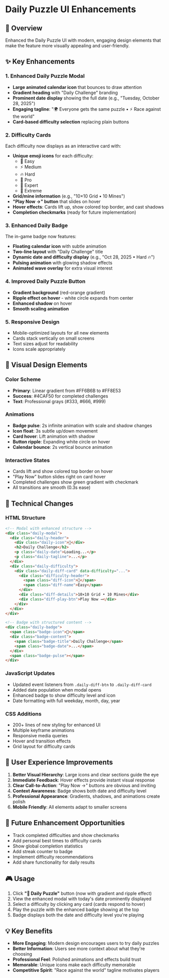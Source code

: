# Daily Puzzle UI Enhancements

## 🎨 Overview
Enhanced the Daily Puzzle UI with modern, engaging design elements that make the feature more visually appealing and user-friendly.

## ✨ Key Enhancements

### 1. **Enhanced Daily Puzzle Modal**
- **Large animated calendar icon** that bounces to draw attention
- **Gradient heading** with "Daily Challenge" branding
- **Prominent date display** showing the full date (e.g., "Tuesday, October 28, 2025")
- **Engaging tagline**: "🌍 Everyone gets the same puzzle • ⚡ Race against the world"
- **Card-based difficulty selection** replacing plain buttons

### 2. **Difficulty Cards**
Each difficulty now displays as an interactive card with:
- **Unique emoji icons** for each difficulty:
  - 🌱 Easy
  - ⚡ Medium
  - 🔥 Hard
  - 💪 Pro
  - 💎 Expert
  - 🚀 Extreme
- **Grid/mine information** (e.g., "10×10 Grid • 10 Mines")
- **"Play Now →" button** that slides on hover
- **Hover effects**: Cards lift up, show colored top border, and cast shadows
- **Completion checkmarks** (ready for future implementation)

### 3. **Enhanced Daily Badge**
The in-game badge now features:
- **Floating calendar icon** with subtle animation
- **Two-line layout** with "Daily Challenge" title
- **Dynamic date and difficulty display** (e.g., "Oct 28, 2025 • Hard 🔥")
- **Pulsing animation** with glowing shadow effects
- **Animated wave overlay** for extra visual interest

### 4. **Improved Daily Puzzle Button**
- **Gradient background** (red-orange gradient)
- **Ripple effect on hover** - white circle expands from center
- **Enhanced shadow** on hover
- **Smooth scaling animation**

### 5. **Responsive Design**
- Mobile-optimized layouts for all new elements
- Cards stack vertically on small screens
- Text sizes adjust for readability
- Icons scale appropriately

## 🎯 Visual Design Elements

### Color Scheme
- **Primary**: Linear gradient from #FF6B6B to #FF8E53
- **Success**: #4CAF50 for completed challenges
- **Text**: Professional grays (#333, #666, #999)

### Animations
- **Badge pulse**: 2s infinite animation with scale and shadow changes
- **Icon float**: 3s subtle up/down movement
- **Card hover**: Lift animation with shadow
- **Button ripple**: Expanding white circle on hover
- **Calendar bounce**: 2s vertical bounce animation

### Interactive States
- Cards lift and show colored top border on hover
- "Play Now" button slides right on card hover
- Completed challenges show green gradient with checkmark
- All transitions are smooth (0.3s ease)

## 🔧 Technical Changes

### HTML Structure
```html
<!-- Modal with enhanced structure -->
<div class="daily-modal">
  <div class="daily-header">
    <div class="daily-icon">📅</div>
    <h2>Daily Challenge</h2>
    <p class="daily-date">Loading...</p>
    <p class="daily-tagline">...</p>
  </div>
  <div class="daily-difficulty">
    <div class="daily-diff-card" data-difficulty="...">
      <div class="difficulty-header">
        <span class="diff-icon">🌱</span>
        <span class="diff-name">Easy</span>
      </div>
      <div class="diff-details">10×10 Grid • 10 Mines</div>
      <div class="diff-play-btn">Play Now →</div>
    </div>
  </div>
</div>

<!-- Badge with structured content -->
<div class="daily-badge">
  <span class="badge-icon">📅</span>
  <div class="badge-content">
    <span class="badge-title">Daily Challenge</span>
    <span class="badge-date">...</span>
  </div>
  <span class="badge-pulse"></span>
</div>
```

### JavaScript Updates
- Updated event listeners from `.daily-diff-btn` to `.daily-diff-card`
- Added date population when modal opens
- Enhanced badge to show difficulty level and icon
- Date formatting with full weekday, month, day, year

### CSS Additions
- 200+ lines of new styling for enhanced UI
- Multiple keyframe animations
- Responsive media queries
- Hover and transition effects
- Grid layout for difficulty cards

## 📱 User Experience Improvements

1. **Better Visual Hierarchy**: Large icons and clear sections guide the eye
2. **Immediate Feedback**: Hover effects provide instant visual response
3. **Clear Call-to-Action**: "Play Now →" buttons are obvious and inviting
4. **Context Awareness**: Badge shows both date and difficulty level
5. **Professional Appearance**: Gradients, shadows, and animations create polish
6. **Mobile Friendly**: All elements adapt to smaller screens

## 🚀 Future Enhancement Opportunities

- Track completed difficulties and show checkmarks
- Add personal best times to difficulty cards
- Show global completion statistics
- Add streak counter to badge
- Implement difficulty recommendations
- Add share functionality for daily results

## 🎮 Usage

1. Click **"📅 Daily Puzzle"** button (now with gradient and ripple effect)
2. View the enhanced modal with today's date prominently displayed
3. Select a difficulty by clicking any card (cards respond to hover)
4. Play the puzzle with the enhanced badge showing at the top
5. Badge displays both the date and difficulty level you're playing

## 💡 Key Benefits

- **More Engaging**: Modern design encourages users to try daily puzzles
- **Better Information**: Users see more context about what they're choosing
- **Professional Feel**: Polished animations and effects build trust
- **Memorable**: Unique icons make each difficulty memorable
- **Competitive Spirit**: "Race against the world" tagline motivates players

